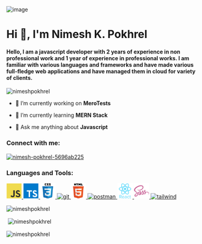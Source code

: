 ![image](https://cdn.discordapp.com/attachments/997487381634625557/1145327544694997022/github-banner.jpg)

<h1>Hi 👋, I'm Nimesh K. Pokhrel</h1>
<h4>Hello, I am a javascript developer with 2
years of experience in non professional
work and 1 year of experience in
professional works. I am familiar with
various languages and frameworks and
have made various full-fledge web
applications and have managed them in
cloud for variety of clients.</h4>

<p align="left"> <img src="https://komarev.com/ghpvc/?username=nimeshpokhrel&label=Profile%20views&color=0e75b6&style=flat" alt="nimeshpokhrel" /> </p>

- 🔭 I’m currently working on **MeroTests**

- 🌱 I’m currently learning **MERN Stack**

- 💬 Ask me anything about **Javascript**

<h3 align="left">Connect with me:</h3>
<p align="left">
<a href="https://linkedin.com/in/nimesh-pokhrel-5696ab225" target="blank"><img align="center" src="https://raw.githubusercontent.com/rahuldkjain/github-profile-readme-generator/master/src/images/icons/Social/linked-in-alt.svg" alt="nimesh-pokhrel-5696ab225" height="30" width="40" /></a>
</p>

<h3 align="left">Languages and Tools:</h3>
<p align="left"> <a href="https://developer.mozilla.org/en-US/docs/Web/JavaScript" target="_blank" rel="noreferrer"> <img src="https://raw.githubusercontent.com/devicons/devicon/master/icons/javascript/javascript-original.svg" alt="javascript" width="40" height="40"/> </a> <a href="https://www.typescriptlang.org/" target="_blank" rel="noreferrer"> <img src="https://raw.githubusercontent.com/devicons/devicon/master/icons/typescript/typescript-original.svg" alt="typescript" width="40" height="40"/> </a> <a href="https://www.w3schools.com/css/" target="_blank" rel="noreferrer"> <img src="https://raw.githubusercontent.com/devicons/devicon/master/icons/css3/css3-original-wordmark.svg" alt="css3" width="40" height="40"/> </a> <a href="https://git-scm.com/" target="_blank" rel="noreferrer"> <img src="https://www.vectorlogo.zone/logos/git-scm/git-scm-icon.svg" alt="git" width="40" height="40"/> </a> <a href="https://www.w3.org/html/" target="_blank" rel="noreferrer"> <img src="https://raw.githubusercontent.com/devicons/devicon/master/icons/html5/html5-original-wordmark.svg" alt="html5" width="40" height="40"/> </a> <a href="https://postman.com" target="_blank" rel="noreferrer"> <img src="https://www.vectorlogo.zone/logos/getpostman/getpostman-icon.svg" alt="postman" width="40" height="40"/> </a> <a href="https://reactjs.org/" target="_blank" rel="noreferrer"> <img src="https://raw.githubusercontent.com/devicons/devicon/master/icons/react/react-original-wordmark.svg" alt="react" width="40" height="40"/> </a> <a href="https://sass-lang.com" target="_blank" rel="noreferrer"> <img src="https://raw.githubusercontent.com/devicons/devicon/master/icons/sass/sass-original.svg" alt="sass" width="40" height="40"/> </a> <a href="https://tailwindcss.com/" target="_blank" rel="noreferrer"> <img src="https://www.vectorlogo.zone/logos/tailwindcss/tailwindcss-icon.svg" alt="tailwind" width="40" height="40"/> </a> </p>

<p><img align="center" src="https://github-readme-stats.vercel.app/api/top-langs?username=nimeshpokhrel&show_icons=true&locale=en&layout=compact&theme=transparent&hide_border=true" alt="nimeshpokhrel" /></p>

<p>&nbsp;<img align="center" src="https://github-readme-stats.vercel.app/api?username=nimeshpokhrel&show_icons=true&locale=en&theme=transparent&hide_border=true" alt="nimeshpokhrel" /></p>

<p><img align="center" src="https://github-readme-streak-stats.herokuapp.com/?user=nimeshpokhrel&theme=transparent&hide_border=true" alt="nimeshpokhrel" /></p>
